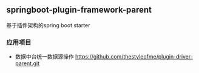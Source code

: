 ## springboot-plugin-framework-parent

基于插件架构的spring boot starter

### 应用项目 

- 数据中台统一数据源操作 https://github.com/thestyleofme/plugin-driver-parent.git

